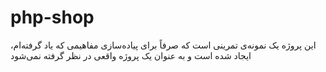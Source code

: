 # php-shop
<p>این پروژه یک نمونه‌ی تمرینی است که صرفاً برای پیاده‌سازی مفاهیمی که یاد گرفته‌ام، ایجاد شده است و به عنوان یک پروژه واقعی در نظر گرفته نمی‌شود</p>